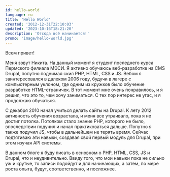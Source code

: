 ```yaml
---
id: hello-world
language: ru
title: 'Hello World'
created: '2012-12-31T22:10:03'
updated: '2023-10-16T18:21:20'
description: 'Отсюда всё начинается!'
promo: 'image/hello-world.jpg'
---
```


Всем привет!

Меня зовут Никита. На данный момент я студент последнего курса Пермского филиала
МЭСИ. Я активно обучаюсь веб-разработке на CMS Drupal, попутно поднимая скил
PHP, HTML, CSS и JS. Вебом я заинтересовался в далеком 2006 году, будучи в
лагере с компьютерным уклоном, где одним из кружков было обучение разработке
HTML-страничек. В тот момент мне очень понравилось, и я решил, что это то, чем
хочу заниматься. С тех пор интерес не угас, и я продолжаю обучаться.

С декабря 2010 начал учиться делать сайты на Drupal. К лету 2012 активность
обучения возрастала, и меня все утраивало, пока я не достиг потолка. Потолком
стало знание PHP, которого не было, впоследствии подучил и начал практиковаться
дальше. Попутно я также подучил JS, чтобы в дальнейшем не терять время. Сейчас
подтягиваю эти навыки, создавая свой первый модуль для Drupal, при этом изучая
API системы.

В данном блоге я буду писать в основном о PHP, HTML, CSS, JS и Drupal, что и
неудивительно. Ввиду того, что мои навыки пока не сильно уж и крутые, то записи
подойдут и для начинающих, а затем, по мере роста опыта, будут, соответственно,
и посложнее.
